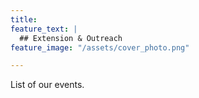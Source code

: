 ```yaml
---
title:
feature_text: |
  ## Extension & Outreach
feature_image: "/assets/cover_photo.png"

---
```


List of our events.
